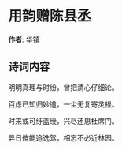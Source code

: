 # 用韵赠陈县丞

**作者**: 华镇

## 诗词内容

明明真理与时纷，曾把清心仔细论。

百虑已知归妙道，一尘无复寄灵根。

时来或可纡蓝绶，兴尽还思杜席门。

异日傥能追逸驾，相忘不必近林园。

